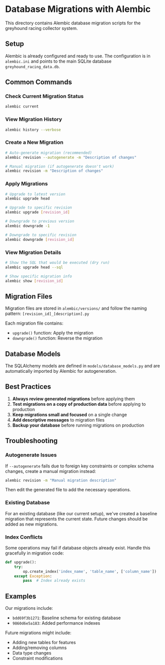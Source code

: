 # Database Migrations with Alembic

This directory contains Alembic database migration scripts for the greyhound racing collector system.

## Setup

Alembic is already configured and ready to use. The configuration is in `alembic.ini` and points to the main SQLite database `greyhound_racing_data.db`.

## Common Commands

### Check Current Migration Status
```bash
alembic current
```

### View Migration History
```bash
alembic history --verbose
```

### Create a New Migration
```bash
# Auto-generate migration (recommended)
alembic revision --autogenerate -m "Description of changes"

# Manual migration (if autogenerate doesn't work)
alembic revision -m "Description of changes"
```

### Apply Migrations
```bash
# Upgrade to latest version
alembic upgrade head

# Upgrade to specific revision
alembic upgrade [revision_id]

# Downgrade to previous version
alembic downgrade -1

# Downgrade to specific revision
alembic downgrade [revision_id]
```

### View Migration Details
```bash
# Show the SQL that would be executed (dry run)
alembic upgrade head --sql

# Show specific migration info
alembic show [revision_id]
```

## Migration Files

Migration files are stored in `alembic/versions/` and follow the naming pattern:
`[revision_id]_[description].py`

Each migration file contains:
- `upgrade()` function: Apply the migration
- `downgrade()` function: Reverse the migration

## Database Models

The SQLAlchemy models are defined in `models/database_models.py` and are automatically imported by Alembic for autogeneration.

## Best Practices

1. **Always review generated migrations** before applying them
2. **Test migrations on a copy of production data** before applying to production
3. **Keep migrations small and focused** on a single change
4. **Add descriptive messages** to migration files
5. **Backup your database** before running migrations on production

## Troubleshooting

### Autogenerate Issues
If `--autogenerate` fails due to foreign key constraints or complex schema changes, create a manual migration instead:

```bash
alembic revision -m "Manual migration description"
```

Then edit the generated file to add the necessary operations.

### Existing Database
For an existing database (like our current setup), we've created a baseline migration that represents the current state. Future changes should be added as new migrations.

### Index Conflicts
Some operations may fail if database objects already exist. Handle this gracefully in migration code:

```python
def upgrade():
    try:
        op.create_index('index_name', 'table_name', ['column_name'])
    except Exception:
        pass  # Index already exists
```

## Examples

Our migrations include:
- `bdd69f3b1271`: Baseline schema for existing database
- `9860d6e5a183`: Added performance indexes

Future migrations might include:
- Adding new tables for features
- Adding/removing columns
- Data type changes
- Constraint modifications
